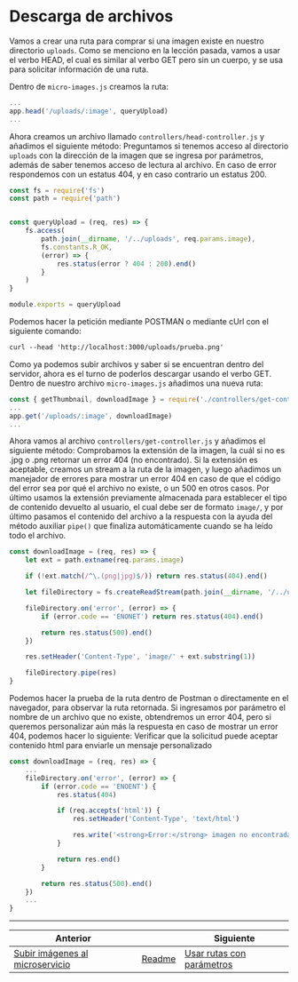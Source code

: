 # Descarga de archivos

Vamos a crear una ruta para comprar si una imagen existe en nuestro directorio `uploads`. Como se menciono en la lección pasada, vamos a usar el verbo HEAD, el cual es similar al verbo GET pero sin un cuerpo, y se usa para solicitar información de una ruta.

Dentro de `micro-images.js` creamos la ruta:

```js
...
app.head('/uploads/:image', queryUpload)
...
```

Ahora creamos un archivo llamado `controllers/head-controller.js` y añadimos el siguiente método: Preguntamos si tenemos acceso al directorio `uploads` con la dirección de la imagen que se ingresa por parámetros, además de saber tenemos acceso de lectura al archivo. En caso de error respondemos con un estatus 404, y en caso contrario un estatus 200.

```js
const fs = require('fs')
const path = require('path')


const queryUpload = (req, res) => {
    fs.access(
        path.join(__dirname, '/../uploads', req.params.image),
        fs.constants.R_OK,
        (error) => {
            res.status(error ? 404 : 200).end()
        }
    )
}

module.exports = queryUpload
```

Podemos hacer la petición mediante POSTMAN o mediante cUrl con el siguiente comando:

```txt
curl --head 'http://localhost:3000/uploads/prueba.png'
```

Como ya podemos subir archivos y saber si se encuentran dentro del servidor, ahora es el turno de poderlos descargar usando el verbo GET. Dentro de nuestro archivo `micro-images.js` añadimos una nueva ruta:

```js
const { getThumbnail, downloadImage } = require('./controllers/get-controller')
...
app.get('/uploads/:image', downloadImage)
...
```

Ahora vamos al archivo `controllers/get-controller.js` y añadimos el siguiente método: Comprobamos la extensión de la imagen, la cuál si no es .jpg o .png retornar un error 404 (no encontrado). Si la extensión es aceptable, creamos un stream a la ruta de la imagen, y luego añadimos un manejador de errores para mostrar un error 404 en caso de que el código del error sea por qué el archivo no existe, o un 500 en otros casos. Por último usamos la extensión previamente almacenada para establecer el tipo de contenido devuelto al usuario, el cual debe ser de formato `image/`, y por último pasamos el contenido del archivo a la respuesta con la ayuda del método auxiliar `pipe()` que finaliza automáticamente cuando se ha leído todo el archivo.

```js
const downloadImage = (req, res) => {
    let ext = path.extname(req.params.image)

    if (!ext.match(/^\.(png|jpg)$/)) return res.status(404).end()

    let fileDirectory = fs.createReadStream(path.join(__dirname, '/../uploads', req.params.image))

    fileDirectory.on('error', (error) => {
        if (error.code == 'ENONET') return res.status(404).end()

        return res.status(500).end()
    })

    res.setHeader('Content-Type', 'image/' + ext.substring(1))

    fileDirectory.pipe(res)
}
```

Podemos hacer la prueba de la ruta dentro de Postman o directamente en el navegador, para observar la ruta retornada. Si ingresamos por parámetro el nombre de un archivo que no existe, obtendremos un error 404, pero si queremos personalizar aún más la respuesta en caso de mostrar un error 404, podemos hacer lo siguiente: Verificar que la solicitud puede aceptar contenido html para enviarle un mensaje personalizado

```js
const downloadImage = (req, res) => {
    ...
    fileDirectory.on('error', (error) => {
        if (error.code == 'ENOENT') {
            res.status(404)

            if (req.accepts('html')) {
                res.setHeader('Content-Type', 'text/html')

                res.write('<strong>Error:</strong> imagen no encontrada')
            }

            return res.end()
        }

        return res.status(500).end()
    })
    ...
}
```

___
| Anterior                                             |                        | Siguiente                      |
| ---------------------------------------------------- | ---------------------- | ------------------------------ |
| [Subir imágenes al microservicio](03_Subir_imagenes_al_microservicio.md) | [Readme](../README.md) | [Usar rutas con parámetros](05_Usar_Rutas_Parametros.md) |
